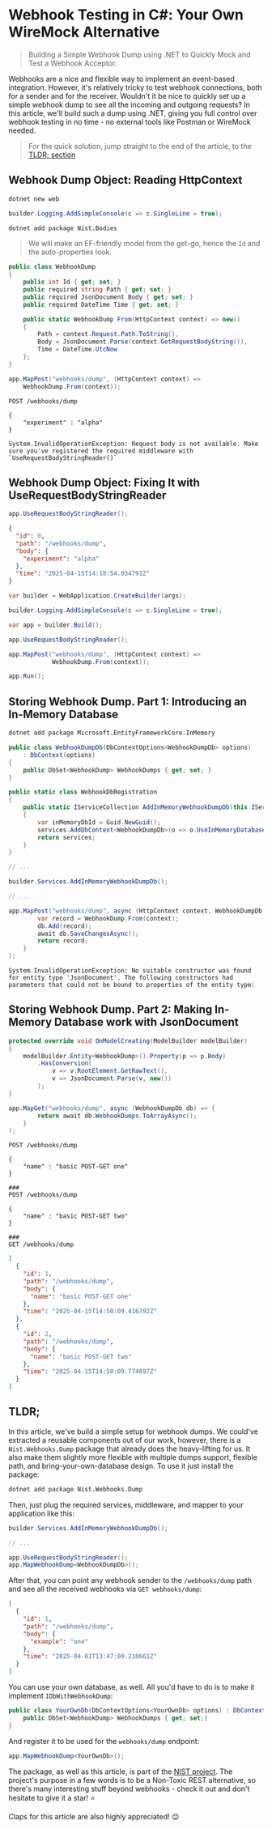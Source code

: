# Webhook Testing in C#: Your Own WireMock Alternative

> Building a Simple Webhook Dump using .NET to Quickly Mock and Test a Webhook Acceptor.

Webhooks are a nice and flexible way to implement an event-based integration. However, it's relatively tricky to test webhook connections, both for a sender and for the receiver. Wouldn't it be nice to quickly set up a simple webhook dump to see all the incoming and outgoing requests? In this article, we'll build such a dump using .NET, giving you full control over webhook testing in no time - no external tools like Postman or WireMock needed.

> For the quick solution, jump straight to the end of the article, to the [TLDR; section](#tldr)

## Webhook Dump Object: Reading HttpContext

```sh
dotnet new web
```

```csharp
builder.Logging.AddSimpleConsole(c => c.SingleLine = true);
```

```sh
dotnet add package Nist.Bodies
```

> We will make an EF-friendly model from the get-go, hence the `Id` and the auto-properties look.

```csharp
public class WebhookDump
{
    public int Id { get; set; }
    public required string Path { get; set; }
    public required JsonDocument Body { get; set; }
    public required DateTime Time { get; set; }

    public static WebhookDump From(HttpContext context) => new()
    {
        Path = context.Request.Path.ToString(),
        Body = JsonDocument.Parse(context.GetRequestBodyString()),
        Time = DateTime.UtcNow
    };
}
```

```csharp
app.MapPost("webhooks/dump", (HttpContext context) => 
    WebhookDump.From(context));
```

```http
POST /webhooks/dump

{
    "experiment" : "alpha"
}
```

```text
System.InvalidOperationException: Request body is not available. Make sure you've registered the required middleware with `UseRequestBodyStringReader()`
```

## Webhook Dump Object: Fixing It with UseRequestBodyStringReader

```csharp
app.UseRequestBodyStringReader();
```

```json
{
  "id": 0,
  "path": "/webhooks/dump",
  "body": {
    "experiment": "alpha"
  },
  "time": "2025-04-15T14:18:54.034791Z"
}
```

```csharp
var builder = WebApplication.CreateBuilder(args);

builder.Logging.AddSimpleConsole(c => c.SingleLine = true);

var app = builder.Build();

app.UseRequestBodyStringReader();

app.MapPost("webhooks/dump", (HttpContext context) => 
            WebhookDump.From(context));

app.Run();
```

## Storing Webhook Dump. Part 1: Introducing an In-Memory Database

```sh
dotnet add package Microsoft.EntityFrameworkCore.InMemory
```

```csharp
public class WebhookDumpDb(DbContextOptions<WebhookDumpDb> options) 
    : DbContext(options) 
{
    public DbSet<WebhookDump> WebhookDumps { get; set; }
}
```

```csharp
public static class WebhookDbRegistration
{
    public static IServiceCollection AddInMemoryWebhookDumpDb(this IServiceCollection services)
    {
        var inMemoryDbId = Guid.NewGuid();
        services.AddDbContext<WebhookDumpDb>(o => o.UseInMemoryDatabase(inMemoryDbId.ToString()));
        return services;
    }
}
```

```csharp
// ...

builder.Services.AddInMemoryWebhookDumpDb();

// ...

app.MapPost("webhooks/dump", async (HttpContext context, WebhookDumpDb db) => {
        var record = WebhookDump.From(context);
        db.Add(record);
        await db.SaveChangesAsync();
        return record;
    } 
);
```

```text
System.InvalidOperationException: No suitable constructor was found for entity type 'JsonDocument'. The following constructors had parameters that could not be bound to properties of the entity type: 
```

## Storing Webhook Dump. Part 2: Making In-Memory Database work with JsonDocument

```csharp
protected override void OnModelCreating(ModelBuilder modelBuilder)
{
    modelBuilder.Entity<WebhookDump>().Property(p => p.Body)
        .HasConversion(
            v => v.RootElement.GetRawText(),
            v => JsonDocument.Parse(v, new())
        );
}
```

```csharp
app.MapGet("webhooks/dump", async (WebhookDumpDb db) => {
        return await db.WebhookDumps.ToArrayAsync();
    }
);
```

```http
POST /webhooks/dump

{
    "name" : "basic POST-GET one"
}

###
POST /webhooks/dump

{
    "name" : "basic POST-GET two"
}

###
GET /webhooks/dump
```

```json
[
  {
    "id": 1,
    "path": "/webhooks/dump",
    "body": {
      "name": "basic POST-GET one"
    },
    "time": "2025-04-15T14:50:09.416792Z"
  },
  {
    "id": 2,
    "path": "/webhooks/dump",
    "body": {
      "name": "basic POST-GET two"
    },
    "time": "2025-04-15T14:50:09.774897Z"
  }
]
```

## TLDR;

In this article, we've build a simple setup for webhook dumps. We could've extracted a reusable components out of our work, however, there is a `Nist.Webhooks.Dump` package that already does the heavy-lifting for us. It also make them slightly more flexible with multiple dumps support, flexible path, and bring-your-own-database design. To use it just install the package:

```sh
dotnet add package Nist.Webhooks.Dump
```

Then, just plug the required services, middleware, and mapper to your application like this:

```csharp
builder.Services.AddInMemoryWebhookDumpDb();

// ...

app.UseRequestBodyStringReader();
app.MapWebhookDump<WebhookDumpDb>();
```


After that, you can point any webhook sender to the `/webhooks/dump` path and see all the received webhooks via `GET webhooks/dump`:

```json
[
  {
    "id": 1,
    "path": "/webhooks/dump",
    "body": {
      "example": "one"
    },
    "time": "2025-04-01T13:47:00.210661Z"
  }
]
```

You can use your own database, as well. All you'd have to do is to make it implement `IDbWithWebhookDump`:

```csharp
public class YourOwnDb(DbContextOptions<YourOwnDb> options) : DbContext(options), IDbWithWebhookDump {
    public DbSet<WebhookDump> WebhookDumps { get; set;}
}
```

And register it to be used for the `webhooks/dump` endpoint:

```csharp
app.MapWebhookDump<YourOwnDb>();
```

The package, as well as this article, is part of the [NIST project](https://github.com/astorDev/nist). The project's purpose in a few words is to be a Non-Toxic REST alternative, so there's many interesting stuff beyond webhooks - check it out and don't hesitate to give it a star! ⭐

Claps for this article are also highly appreciated! 😉
